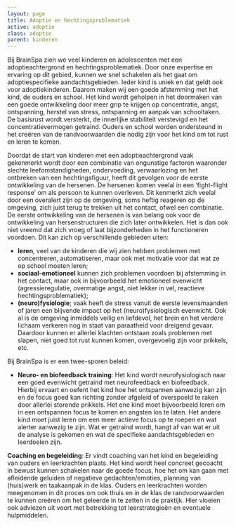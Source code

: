```yaml
---
layout: page
title: Adoptie en hechtingsproblematiek
active: adoptie
class: adoptie
parent: kinderen
---
```

Bij BrainSpa zien we veel kinderen en adolescenten met een adoptieachtergrond en hechtingsproblematiek. Door onze expertise en ervaring op dit gebied, kunnen we snel schakelen als het gaat om adoptiespecifieke aandachtsgebieden. Ieder kind is uniek en dat geldt ook voor adoptiekinderen. Daarom maken wij een goede afstemming met het kind, de ouders en school. Het kind wordt geholpen in het doormaken van een goede ontwikkeling door meer grip te krijgen op concentratie, angst, ontspanning, herstel van stress, ontspanning en aanpak van schooltaken. De basisrust wordt versterkt, de innerlijke stabiliteit verstevigd en het concentratievermogen getraind. Ouders en school worden ondersteund in het creëren van de randvoorwaarden die nodig zijn voor het kind om tot rust en leren te komen.

Doordat de start van kinderen met een adoptieachtergrond vaak gekenmerkt wordt door een combinatie van ongunstige factoren waaronder slechte leefomstandigheden, ondervoeding, verwaarlozing en het ontbreken van een hechtingsfiguur, heeft dit gevolgen voor de eerste ontwikkeling van de hersenen. De hersenen komen veelal in een ‘fight-flight response’ om als persoon te kunnen overleven. Dit kenmerkt zich veelal door een overalert zijn op de omgeving, soms heftig reageren op de omgeving, zich juist terug te trekken uit het contact, ofwel een combinatie. De eerste ontwikkeling van de hersenen is van belang ook voor de ontwikkeling van hersenstructuren die zich later ontwikkelen. Het is dan ook niet vreemd dat zich vroeg of laat bijzonderheden in het functioneren voordoen. Dit kan zich op verschillende gebieden uiten:

* **leren**, veel van de kinderen die wij zien hebben problemen met concentreren, automatiseren, maar ook met motivatie voor dat wat ze op school moeten leren;
* **sociaal-emotioneel** kunnen zich problemen voordoen bij afstemming in het contact, maar ook in bijvoorbeeld het emotioneel evenwicht (agressieregulatie, overmatige angst, niet lekker in vel, reactieve hechtingsproblematiek);
* **(neuro)fysiologie**; vaak heeft de stress vanuit de eerste levensmaanden of jaren een blijvende impact op het (neuro)fysiologisch evenwicht. Ook al is de omgeving inmiddels veilig en liefdevol, het brein en het verdere lichaam verkeren nog in staat van paraatheid voor dreigend gevaar. Daardoor kunnen er allerlei klachten ontstaan zoals problemen met slapen, niet goed tot rust kunnen komen, overgevoelig zijn voor prikkels, etc.

Bij BrainSpa is er een twee-sporen beleid:

* **Neuro- en biofeedback training**: Het kind wordt neurofysiologisch naar een goed evenwicht getraind met neurofeedback en biofeedback. Hierbij ervaart en oefent het kind hoe het ontspannen aanwezig kan zijn en de focus goed kan richting zonder afgeleid of overspoeld te raken door allerlei storende prikkels.  Het ene kind moet bijvoorbeeld leren om in een ontspannen focus te komen en angsten los te laten. Het andere kind moet juist leren om een meer actieve focus op te roepen en wat alerter aanwezig te zijn. Wat er getraind wordt, hangt af van wat er uit de analyse is gekomen en wat de specifieke aandachtsgebieden en leerdoelen zijn.

**Coaching en begeleiding**: Er vindt coaching van het kind en begeleiding van ouders en  leerkrachten plaats. Het kind wordt heel concreet gecoacht in bewust kunnen schakelen naar de goede focus, hoe het om kan gaan met afleidende geluiden of negatieve gedachten/emoties, planning van (huis)werk en taakaanpak in de klas. Ouders en leerkrachten worden meegenomen in dit proces om ook thuis en in de klas de randvoorwaarden te kunnen creëren om het geleerde in te zetten in de praktijk. Hier vloeien ook adviezen uit voort met betrekking tot leerstrategieën en eventuele hulpmiddelen.